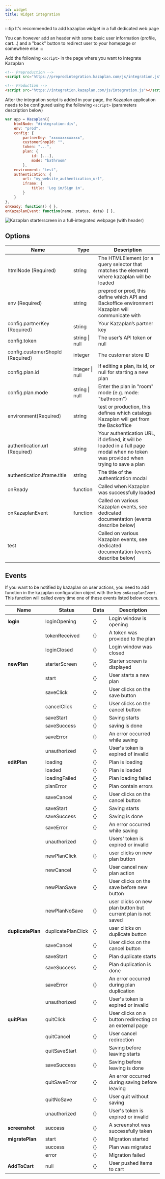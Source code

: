 ```yaml
---
id: widget
title: Widget integration
---
```


:::tip
It's recommended to add kazaplan widget in a full dedicated web page

You can however add an header with some basic user information (profile,
cart...) and a "back" button to redirect user to your homepage or
somewhere else
:::

Add the following `<script>` in the page where you want to integrate Kazaplan

```html
<!-- Preproduction -->
<script src="https://preprodintegration.kazaplan.com/js/integration.js"></script>

<!-- Production -->
<script src="https://integration.kazaplan.com/js/integration.js"></script>
```

After the integration script is added in your page, the Kazaplan
application needs to be configured using the following `<script>`
(parameters description below)

```javascript
var app = Kazaplan({
    htmlNode: "#integration-div",
    env: "prod",
    config: {
        partnerKey: "xxxxxxxxxxxxx",
        customerShopId: "",
        token: "...",
        plan: {
            id: [...],
            mode: "bathroom"
        },
    environment: "test",
    authentication: {
        url: "my_website_authentication_url",
        iframe: {
            title: 'Log in/Sign in',
        }
    }
},
onReady: function() { },
onKazaplanEvent: function(name, status, data) { },
```

![Kazaplan starterscreen in a full-integrated webpage (with header)](/img/starterscreen.png)

Options
-------

| Name                                | Type            | Description                                                                                                                       |
|-------------------------------------|-----------------|-----------------------------------------------------------------------------------------------------------------------------------|
| htmlNode \(Required\)               | string          | The HTMLElement \(or a query selector that matches the element\) where kazaplan will be loaded                                    |
| env \(Required\)                    | string          | preprod or prod, this define which API and Backoffice environment Kazaplan will communicate with                                  |
| config\.partnerKey \(Required\)     | string          | Your Kazaplan’s partner key                                                                                                       |
| config\.token                       | string \| null  | The user’s API token or null                                                                                                      |
| config\.customerShopId \(Required\) | integer         | The customer store ID                                                                                                             |
| config\.plan\.id                    | integer \| null | If editing a plan, its id, or null for starting a new plan                                                                        |
| config\.plan\.mode                  | string \| null  | Enter the plan in "room" mode \(e\.g\. mode: "bathroom"\)                                                                         |
| environment\(Required\)             | string          | test or production, this defines which catalogs Kazaplan will get from the Backoffice                                             |
| authentication\.url \(Required\)    | string          | Your authentication URL, if defined, it will be loaded in a full page modal when no token was provided when trying to save a plan |
| authentication\.iframe\.title       | string          | The title of the authentication modal                                                                                             |
| onReady                             | function        | Called when Kazaplan was successfully loaded                                                                                      |
| onKazaplanEvent                     | function        | Called on various Kazaplan events, see dedicated documentation \(events describe below\)                                          |
| test                                |                 | Called on various Kazaplan events, see dedicated documentation \(events describe below\)                                          |

Events
------

If you want to be notified by kazaplan on user actions, you need to add
function in the kazaplan configuration object with the key
`onKazaplanEvent`. This function will called every time one of these
events listed below occurs.

| Name | Status | Data | Description |
|-|-|-|-|
| **login** | loginOpening | {} | Login window is opening |
|  | tokenReceived | {} | A token was provided to the plan |
|  | loginClosed | {} | Login window was closed |
| **newPlan** | starterScreen | {} | Starter screen is displayed |
|  | start | {} | User starts a new plan |
|  | saveClick | {} | User clicks on the save button |
|  | cancelClick | {} | User clicks on the cancel button |
|  | saveStart | {} | Saving starts |
|  | saveSuccess | {} | saving is done |
|  | saveError | {} | An error occurred while saving |
|  | unauthorized | {} | User's token is expired of invalid |
| **editPlan** | loading | {} | Plan is loading |
|  | loaded | {} | Plan is loaded |
|  | loadingFailed | {} | Plan loading failed |
|  | planError | {} | Plan contain errors |
|  | saveCancel | {} | User clicks on the cancel button |
|  | saveStart | {} | Saving starts |
|  | saveSuccess | {} | Saving is done |
|  | saveError | {} | An error occurred while saving |
|  | unauthorized | {} | Users' token is expired or invalid |
|  | newPlanClick | {} | user clicks on new plan button |
|  | newCancel | {} | User cancel new plan action |
|  | newPlanSave | {} | User clicks on the save before new button |
|  | newPlanNoSave | {} | user clicks on new plan button but current plan is not saved |
| **duplicatePlan** | duplicatePlanClick | {} | user clicks on duplicate button |
|  | saveCancel | {} | User clicks on the cancel button |
|  | saveStart | {} | Plan duplicate starts |
|  | saveSuccess | {} | Plan duplication is done |
|  | saveError | {} | An error occurred during plan duplication |
|  | unauthorized | {} | User's token is expired or invalid |
| **quitPlan** | quitClick | {} | User clicks on a button redirecting on an external page |
|  | quitCancel | {} | User cancel redirection |
|  | quitSaveStart | {} | Saving before leaving starts |
|  | saveSuccess | {} | Saving before leaving is done |
|  | quitSaveError | {} | An error occurred during saving before leaving |
|  | quitNoSave | {} | User quit without saving |
|  | unauthorized | {} | User's token is expired or invalid |
| **screenshot** | success | {} | A screenshot was successfully taken |
| **migratePlan** | start | {} | Migration started |
|  | success | {} | Plan was migrated |
|  | error | {} | Migration failed |
| **AddToCart** | null | {} | User pushed items to cart |
